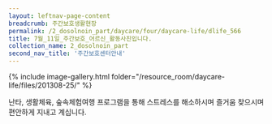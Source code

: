 ```yaml
--- 
layout: leftnav-page-content 
breadcrumb: 주간보호생활현장 
permalink: /2_dosolnoin_part/daycare/four/daycare-life/dlife_566
title: 7월_11일_주간보호_어르신_활동사진입니다.
collection_name: 2_dosolnoin_part
second_nav_title: '주간보호센터안내' 
---
```

{% include image-gallery.html folder="/resource_room/daycare-life/files/201308-25/" %}





난타, 생활체육, 숲속체험여행 프로그램을 통해
스트레스를 해소하시며 즐거움 찾으시며 편안하게 지내고 계십니다.